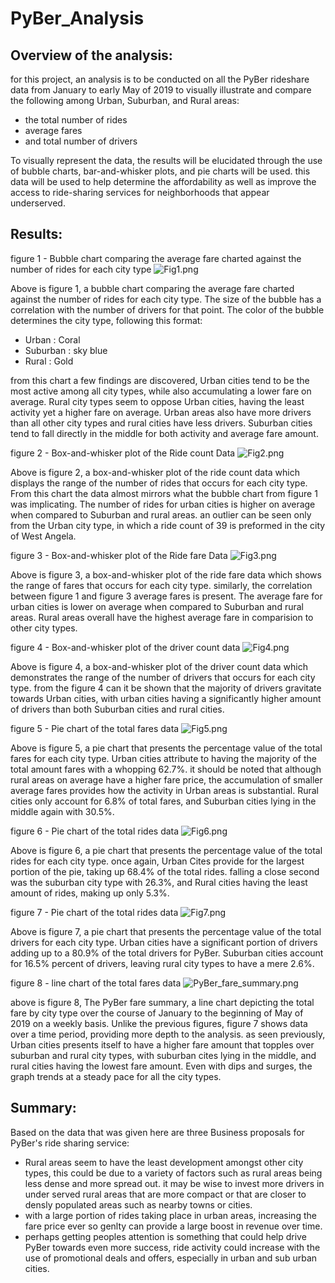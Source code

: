 # PyBer_Analysis

## Overview of the analysis:
 for this project, an analysis is to be conducted on all the PyBer rideshare data from January to early May of 2019 to visually illustrate and compare the following among Urban, Suburban, and Rural areas: 

- the total number of rides
- average fares
- and total number of drivers

To visually represent the data, the results will be elucidated through the use of bubble charts, bar-and-whisker plots, and pie charts will be used. this data will be used to help determine the affordability as well as improve the access to ride-sharing services for neighborhoods that appear underserved.

## Results:

figure 1 - Bubble chart comparing the average fare charted against the number of rides for each city type
![Fig1.png](https://github.com/Calebmkelly/PyBer_Analysis/blob/main/analysis/Fig1.png)

Above is figure 1, a bubble chart comparing the average fare charted against the number of rides for each city type. The size of the bubble has a correlation with the number of drivers for that point. The color of the bubble determines the city type, following this format:

- Urban : Coral
- Suburban : sky blue
- Rural : Gold

from this chart a few findings are discovered, Urban cities tend to be the most active among all city types, while also accumulating a lower fare on average. Rural city types seem to oppose Urban cities, having the least activity yet a higher fare on average. Urban areas also have more drivers than all other city types and rural cities have less drivers. Suburban cities tend to fall directly in the middle for both activity and average fare amount.

figure 2 - Box-and-whisker plot of the Ride count Data
![Fig2.png](https://github.com/Calebmkelly/PyBer_Analysis/blob/main/analysis/Fig2.png)

Above is figure 2, a box-and-whisker plot of the ride count data which displays the range of the number of rides that occurs for each city type. From this chart the data almost mirrors what the bubble chart from figure 1 was implicating. The number of rides for urban cities is higher on average when compared to Suburban and rural areas. an outlier can be seen only from the Urban city type, in which a ride count of 39 is preformed in the city of West Angela.

figure 3 - Box-and-whisker plot of the Ride fare Data
![Fig3.png](https://github.com/Calebmkelly/PyBer_Analysis/blob/main/analysis/Fig3.png)

Above is figure 3, a box-and-whisker plot of the ride fare data which shows the range of fares that occurs for each city type. similarly, the correlation between figure 1 and figure 3 average fares is present. The average fare for urban cities is lower on average when compared to Suburban and rural areas. Rural areas overall have the highest average fare in comparision to other city types. 

figure 4 - Box-and-whisker plot of the driver count data
![Fig4.png](https://github.com/Calebmkelly/PyBer_Analysis/blob/main/analysis/Fig4.png)

Above is figure 4, a box-and-whisker plot of the driver count data which demonstrates the range of the number of drivers that occurs for each city type. from the figure 4 can it be shown that the majority of drivers gravitate towards Urban cities, with urban cities having a significantly higher amount of drivers than both Suburban cities and rural cities.

figure 5 - Pie chart of the total fares data
![Fig5.png](https://github.com/Calebmkelly/PyBer_Analysis/blob/main/analysis/Fig5.png)

Above is figure 5, a pie chart that presents the percentage value of the total fares for each city type. Urban cities attribute to having the majority of the total amount fares with a whopping 62.7%. it should be noted that although rural areas on average have a higher fare price, the accumulation of smaller average fares provides how the activity in Urban areas is substantial. Rural cities only account for 6.8% of total fares, and Suburban cities lying in the middle again with 30.5%.

figure 6 - Pie chart of the total rides data
![Fig6.png](https://github.com/Calebmkelly/PyBer_Analysis/blob/main/analysis/Fig6.png)

Above is figure 6, a pie chart that presents the percentage value of the total rides for each city type. once again, Urban Cites provide for the largest portion of the pie, taking up 68.4% of the total rides. falling a close second was the suburban city type with 26.3%, and Rural cities having the least amount of rides, making up only 5.3%. 

figure 7 - Pie chart of the total rides data
![Fig7.png](https://github.com/Calebmkelly/PyBer_Analysis/blob/main/analysis/Fig7.png)

Above is figure 7, a pie chart that presents the percentage value of the total drivers for each city type. Urban cities have a significant portion of drivers adding up to a 80.9% of the total drivers for PyBer. Suburban cities account for 16.5% percent of drivers, leaving rural city types to have a mere 2.6%. 

figure 8 - line chart of the total fares data
![PyBer_fare_summary.png](https://github.com/Calebmkelly/PyBer_Analysis/blob/main/analysis/PyBer_fare_summary.png)

above is figure 8, The PyBer fare summary, a line chart depicting the total fare by city type over the course of January to the beginning of May of 2019 on a weekly basis. Unlike the previous figures, figure 7 shows data over a time period, providing more depth to the analysis. as seen previously, Urban cities presents itself to have a higher fare amount that topples over suburban and rural city types, with suburban cites lying in the middle, and rural cities having the lowest fare amount. Even with dips and surges, the graph trends at a steady pace for all the city types.


## Summary:
Based on the data that was given here are three Business proposals for PyBer's ride sharing service: 
- Rural areas seem to have the least development amongst other city types, this could be due to a variety of factors such as rural areas being less dense and more spread out. it may be wise to invest more drivers in under served rural areas that are more compact or that are closer to densly populated areas such as nearby towns or cities. 
- with a large portion of rides taking place in urban areas, increasing the fare price ever so genlty can provide a large boost in revenue over time.
- perhaps getting peoples attention is something that could help drive PyBer towards even more success, ride activity could increase with the use of promotional deals and offers, especially in urban and sub urban cities.
